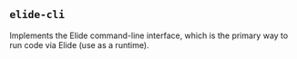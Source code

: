 ## `elide-cli`

Implements the Elide command-line interface, which is the primary way to run code via Elide (use as a runtime).
